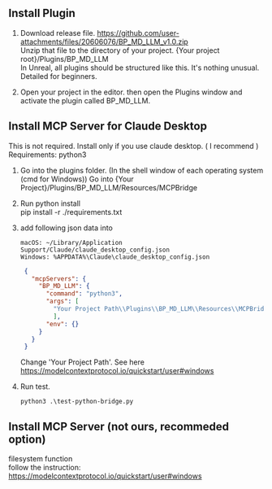 
## Install Plugin

1. Download release file. https://github.com/user-attachments/files/20606076/BP_MD_LLM_v1.0.zip  
   Unzip that file to the directory of your project. {Your project root}/Plugins/BP_MD_LLM  
   In Unreal, all plugins should be structured like this. It's nothing unusual.  
   Detailed for beginners.
   
2. Open your project in the editor.
   then open the Plugins window and activate the plugin called BP_MD_LLM.

## Install MCP Server for Claude Desktop 

This is not required. Install only if you use claude desktop. ( I recommend )   
Requirements: python3

1. Go into the plugins folder. (In the shell window of each operating system (cmd for Windows))
   Go into {Your Project}/Plugins/BP_MD_LLM/Resources/MCPBridge
   
2. Run python install  
   pip install -r ./requirements.txt
   
3. add following json data into
   ```
   macOS: ~/Library/Application Support/Claude/claude_desktop_config.json
   Windows: %APPDATA%\Claude\claude_desktop_config.json
   ```
   ```json
    {
      "mcpServers": {
        "BP_MD_LLM": {
          "command": "python3",
          "args": [
            "Your Project Path\\Plugins\\BP_MD_LLM\\Resources\\MCPBridge\\mcp-standard.py"
            ],
          "env": {}
        }
      }
    }
    ```
   Change 'Your Project Path'. See here https://modelcontextprotocol.io/quickstart/user#windows

4. Run test.
   ```
   python3 .\test-python-bridge.py
   ```
      
## Install MCP Server (not ours, recommeded option)

filesystem function  
follow the instruction: https://modelcontextprotocol.io/quickstart/user#windows
